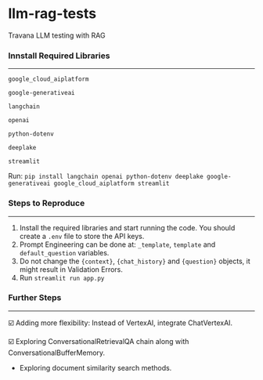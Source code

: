 # llm-rag-tests
Travana LLM testing with RAG

### Innstall Required Libraries
----
```
google_cloud_aiplatform

google-generativeai

langchain

openai

python-dotenv

deeplake

streamlit
```
Run: ```pip install langchain openai python-dotenv deeplake google-generativeai google_cloud_aiplatform streamlit```

### Steps to Reproduce
----
1. Install the required libraries and start running the code. You should create a `.env` file to store the API keys.
2. Prompt Engineering can be done at: `_template`, `template` and `default_question` variables.
3. Do not change the `{context}`, `{chat_history}` and `{question}` objects, it might result in Validation Errors.
4. Run `streamlit run app.py`

### Further Steps
----
☑️ Adding more flexibility: Instead of VertexAI, integrate ChatVertexAI.

☑️ Exploring ConversationalRetrievalQA chain along with ConversationalBufferMemory.

- Exploring document similarity search methods.
